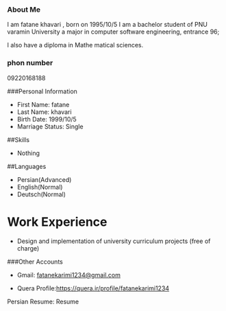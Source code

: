 

### About Me
I am fatane khavari  , born on 1995/10/5
I am a bachelor student of PNU varamin University a major in computer software engineering, entrance 96;

I also have a diploma in Mathe matical sciences.

### phon number
09220168188

###Personal Information
- First Name: fatane
- Last Name: khavari
- Birth Date: 1999/10/5
- Marriage Status: Single

##Skills
- Nothing

##Languages
- Persian(Advanced)
- English(Normal)
- Deutsch(Normal)

# Work Experience
+ Design and implementation of university curriculum projects (free of charge)

###Other Accounts

- Gmail: fatanekarimi1234@gmail.com

- Quera Profile:https://quera.ir/profile/fatanekarimi1234

Persian Resume: Resume
